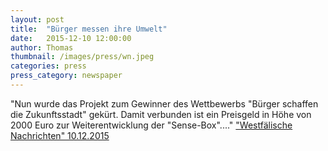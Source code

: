 ```yaml
---
layout: post
title:  "Bürger messen ihre Umwelt"
date:   2015-12-10 12:00:00
author: Thomas
thumbnail: /images/press/wn.jpeg
categories: press
press_category: newspaper
---
```

"Nun wurde das Projekt zum Gewinner des Wettbewerbs "Bürger schaffen die Zukunftsstadt" gekürt. Damit verbunden ist ein Preisgeld in Höhe von 2000 Euro zur Weiterentwicklung der "Sense-Box"...."
<a href="http://www.wn.de/Muenster/2202555-SenseBox-gewinnt-bei-Wettbewerb-Buerger-messen-ihre-Umwelt" target="_blank">"Westfälische Nachrichten" 10.12.2015</a>
